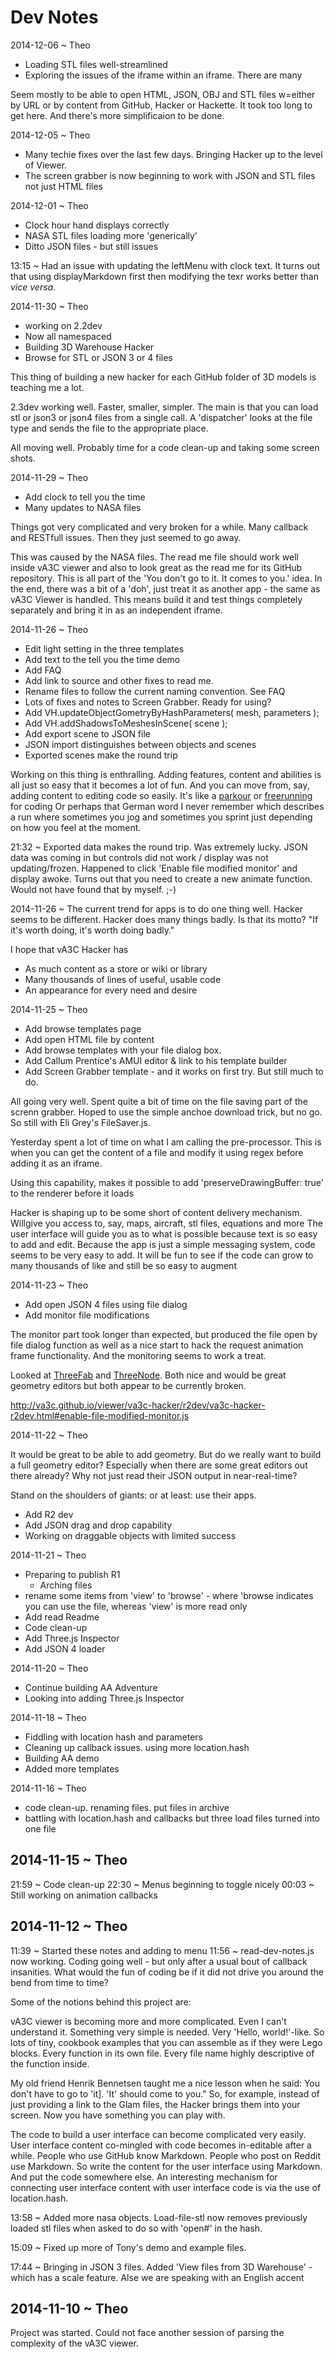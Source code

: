 Dev Notes
===

2014-12-06 ~ Theo

* Loading STL files well-streamlined
* Exploring the issues of the iframe within an iframe. There are many

Seem mostly to be able to open HTML, JSON, OBJ and STL files w=either by URL or by content from GitHub, Hacker or Hackette.
It took too long to get here. And there's more simplificaion to be done.
   

2014-12-05 ~ Theo

* Many techie fixes over the last few days. Bringing Hacker up to the level of Viewer.
* The screen grabber is now beginning to work with JSON and STL files not just HTML files


2014-12-01 ~ Theo

* Clock hour hand displays correctly
* NASA STL files loading more 'generically'
* Ditto JSON files - but still issues 

13:15 ~  Had an issue with updating the leftMenu with clock text. 
It turns out that using displayMarkdown first then modifying the texr works better than _vice versa_.


2014-11-30 ~ Theo

* working on 2.2dev
* Now all namespaced
* Building 3D Warehouse Hacker
* Browse for STL or JSON 3 or 4 files

This thing of building a new hacker for each GitHub folder of 3D models is teaching me a lot.

2.3dev working well. Faster, smaller, simpler. The main is that you can load stl or json3 or json4 files from a single call.
A 'dispatcher' looks at the file type and sends the file to the appropriate place.

All moving well. Probably time for a code clean-up and taking some screen shots.


2014-11-29 ~ Theo

* Add clock to tell you the time
* Many updates to NASA files

Things got very complicated and very broken for a while. Many callback and RESTfull issues. Then they just seemed to go away.

This was caused by the NASA files. 
The read me file should work well inside vA3C viewer and also to look great as the read me for its GitHub repository.
This is all part of the 'You don't go to it. It comes to you.' idea.
In the end, there was a bit of a 'doh', just treat it as another app - the same as vA3C Viewer is handled.
This means build it and test things completely separately and bring it in as an independent iframe.

2014-11-26 ~ Theo

* Edit light setting in the three templates
* Add text to the tell you the time demo
* Add FAQ 
* Add link to source and other fixes to read me.
* Rename files to follow the current naming convention. See FAQ
* Lots of fixes and notes to Screen Grabber. Ready for using?
* Add VH.updateObjectGometryByHashParameters( mesh, parameters );
* Add VH.addShadowsToMeshesInScene( scene );
* Add export scene to JSON file
* JSON import distinguishes between objects and scenes
* Exported scenes make the round trip 

Working on this thing is enthralling. Adding features, content and abilities is all just so easy that it becomes a lot of fun.
And you can move from, say, adding content to editing code so easily. It's like a [parkour]( http://en.wikipedia.org/wiki/Parkour ) or [freerunning]( http://en.wikipedia.org/wiki/Freerunning ) for coding
Or perhaps that German word I never remember which describes a run where sometimes you jog and sometimes you sprint just depending on how you feel at the moment. 

21:32 ~  Exported data makes the round trip. Was extremely lucky. JSON data was coming in but controls did not work / display was not updating/frozen. 
Happened to click 'Enable file modified monitor' and display awoke. Turns out that you need to create a new animate function. 
Would not have found that by myself.  ;-) 

2014-11-26 ~ The current trend for apps is to do one thing well. Hacker seems to be different. Hacker does many things badly. Is that its motto? 
"If it's worth doing, it's worth doing badly."

I hope that vA3C Hacker has

* As much content as a store or wiki or library
* Many thousands of lines of useful, usable code
* An appearance for every need and desire

 



2014-11-25 ~ Theo

* Add browse templates page
* Add open HTML file by content
* Add browse templates with your file dialog box.
* Add Callum Prentice's AMUI editor & link to his template builder
* Add Screen Grabber template - and it works on first try. But still much to do.

All going very well. Spent quite a bit of time on the file saving part of the screnn grabber. Hoped to use the simple anchoe download trick, but no go. 
So still with Eli Grey's FileSaver.js.

Yesterday spent a lot of time on what I am calling the pre-processor. This is when you can get the content of a file and modify it using regex before adding it as an iframe.

Using this capability, makes it possible to add 'preserveDrawingBuffer: true' to the renderer before it loads

Hacker is shaping up to be some short of content delivery mechanism. Willgive you access to, say, maps, aircraft, stl files, equations and more
The user interface will guide you as to what is possible because text is so easy to add and edit.
Because the app is just a simple messaging system, code seems to be very easy to add. 
It will be fun to see if the code can grow to many thousands of like and still be so easy to augment


2014-11-23 ~ Theo

* Add open JSON 4 files using file dialog
* Add monitor file modifications 

The monitor part took longer than expected, but produced the file open by file dialog function as well as a nice start to 
hack the request animation frame functionality. And the monitoring seems to work a treat.

Looked at [ThreeFab]( http://blackjk3.github.io/threefab/ ) and [ThreeNode]( http://idflood.github.io/ThreeNodes.js/public/index.html ).
Both nice and would be great geometry editors but both appear to be currently broken.

<http://va3c.github.io/viewer/va3c-hacker/r2dev/va3c-hacker-r2dev.html#enable-file-modified-monitor.js>

2014-11-22 ~ Theo

It would be great to be able to add geometry. But do we really want to build a full geometry editor?
Especially when there are some great editors out there already?
Why not just read their JSON output in near-real-time?

Stand on the shoulders of giants: or at least: use their apps.
 
* Add R2 dev
* Add JSON drag and drop capability
* Working on draggable objects with limited success

2014-11-21 ~ Theo

* Preparing to publish R1
	* Arching files
* rename some items from 'view' to 'browse' - where 'browse indicates you can use the file, whereas 'view' is more read only
* Add read Readme
* Code clean-up
* Add Three.js Inspector
* Add JSON 4 loader


2014-11-20 ~ Theo

* Continue building AA Adventure
* Looking into adding Three.js Inspector

2014-11-18 ~ Theo

* Fiddling with location hash and parameters
* Cleaning up callback issues. using more location.hash
* Building AA demo
* Added more templates

2014-11-16 ~ Theo

* code clean-up. renaming files. put files in archive
* battling with location.hash and callbacks but three load files turned into one file


## 2014-11-15 ~ Theo
21:59 ~ Code clean-up
22:30 ~ Menus beginning to toggle nicely
00:03 ~  Still working on animation callbacks 

## 2014-11-12 ~ Theo
11:39 ~  Started these notes and adding to menu
11:56 ~  read-dev-notes.js now working.
Coding going well - but only after a usual bout of callback insanities. What would the fun of coding be if it did not drive you around the bend from time to time?

Some of the notions behind this project are:

vA3C viewer is becoming more and more complicated. Even I can't understand it. Something very simple is needed. Very 'Hello, world!'-like. 
So lots of tiny, cookbook examples that you can assemble as if they were Lego blocks. Every function in its own file.
Every file name highly descriptive of the function inside.

My old friend Henrik Bennetsen taught me a nice lesson when he said: You don't have to go to 'it]. 'It' should come to you." 
So, for example, instead of just providing a link to the Glam files, the Hacker brings them into your screen. Now you have something you can play with. 

The code to build a user interface can become complicated very easily.
User interface content co-mingled with code becomes in-editable after a while.
People who use GitHub know Markdown. People who post on Reddit use Markdown. 
So write the content for the user interface using Markdown. And put the code somewhere else.
An interesting mechanism for connecting user interface content with user interface code is via the use of location.hash.
 
13:58 ~  Added more nasa objects. Load-file-stl now removes previously loaded stl files when asked to do so with 'open#' in the hash.



15:09 ~  Fixed up more of Tony's <glam> demo and example files. 

17:44 ~  Bringing in JSON 3 files. Added 'View files from 3D Warehouse' - which has a scale feature. Alse we are speaking with an English accent

## 2014-11-10 ~ Theo

Project was started. Could not face another session of parsing the complexity of the vA3C viewer.